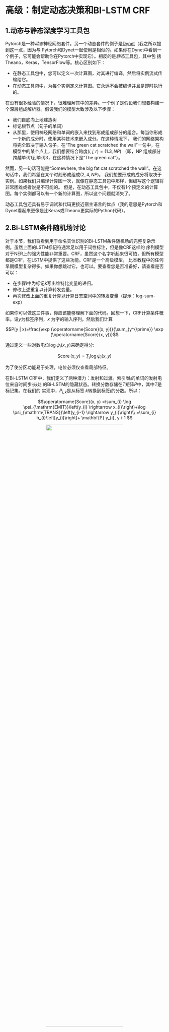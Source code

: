 # 高级：制定动态决策和BI-LSTM CRF
## 1.动态与静态深度学习工具包
Pytorch是一种*动态*神经网络套件。另一个动态套件的例子是[Dynet](https://github.com/clab/dynet)（我之所以提到这一点，因为与
Pytorch和Dynet一起使用是相似的。如果你在Dynet中看到一个例子，它可能会帮助你在Pytorch中实现它）。相反的是*静态*工具包，其中包
括Theano，Keras，TensorFlow等。核心区别如下：
* 在静态工具包中，您可以定义一次计算图，对其进行编译，然后将实例流式传输给它。
* 在动态工具包中，为每个实例定义计算图。它永远不会被编译并且是即时执行的。

在没有很多经验的情况下，很难理解其中的差异。一个例子是假设我们想要构建一个深层组成解析器。假设我们的模型大致涉及以下步骤：
* 我们自底向上地建造树
* 标记根节点（句子的单词）
* 从那里，使用神经网络和单词的嵌入来找到形成组成部分的组合。每当你形成一个新的成分时，使用某种技术来嵌入成分。在这种情况下，
我们的网络架构将完全取决于输入句子。在“The green cat scratched the wall”一句中，在模型中的某个点上，我们想要结合跨度$(i, j, r)=(1.3, N P)$
（即，NP 组成部分跨越单词1到单词3，在这种情况下是“The green cat”）。

然而，另一句话可能是“Somewhere, the big fat cat scratched the wall”。在这句话中，我们希望在某个时刻形成组成$(2,4, N P)$。
我们想要形成的成分将取决于实例。如果我们只编译计算图一次，就像在静态工具包中那样，但编写这个逻辑将非常困难或者说是不可能的。
但是，在动态工具包中，不仅有1个预定义的计算图。每个实例都可以有一个新的计算图，所以这个问题就消失了。

动态工具包还具有易于调试和代码更接近宿主语言的优点（我的意思是Pytorch和Dynet看起来更像是比Keras或Theano更实际的Python代码）。

## 2.Bi-LSTM条件随机场讨论
对于本节，我们将看到用于命名实体识别的Bi-LSTM条件随机场的完整复杂示例。虽然上面的LSTM标记符通常足以用于词性标注，但是像CRF这样的
序列模型对于NER上的强大性能非常重要。CRF，虽然这个名字听起来很可怕，但所有模型都是CRF，在LSTM中提供了这些功能。CRF是一个高级模型，
比本教程中的任何早期模型复杂得多。如果你想跳过它，也可以。要查看您是否准备好，请查看是否可以：

* 在步骤i中为标记k写出维特比变量的递归。
* 修改上述重复以计算转发变量。
* 再次修改上面的重复计算以计算日志空间中的转发变量（提示：log-sum-exp）

如果你可以做这三件事，你应该能够理解下面的代码。回想一下，CRF计算条件概率。设$y$为标签序列，$x$
为字的输入序列。然后我们计算

$$P(y | x)=\frac{\exp (\operatorname{Score}(x, y))}{\sum_{y^{\prime}} \exp (\operatorname{Score}(x, y))}$$

通过定义一些对数电位$\log \psi_{i}(x, y)$来确定得分:

$$\operatorname{Score}(x, y)=\sum_{i} \log \psi_{i}(x, y)$$

为了使分区功能易于处理，电位必须仅查看局部特征。

在Bi-LSTM CRF中，我们定义了两种潜力：发射和过渡。索引$i$处的单词的发射电位来自时间步长$i$处
的Bi-LSTM的隐藏状态。转换分数存储在$T$矩阵$P$中，其中$T$是标记集。在我们的
实现中，$P_{j, k}$是从标签 $k$转换到标签$j$的分数。所以：

$$\operatorname{Score}(x, y) =\sum_{i} \log \psi_{\mathrm{EMIT}}\left(y_{i} \rightarrow x_{i}\right)+\log \psi_{\mathrm{TRANS}}\left(y_{i-1} \rightarrow y_{i}\right)\\ =\sum_{i} h_{i}\left[y_{i}\right]+
\mathbf{P} y_{i}, y i-1 $$

<p align="center">
    <img width="70%" height="70%" src="http://images.iterate.site/blog/image/20200523/pg7eom18q5Gv.gif">
</p>


在第二个表达式中，我们将标记视为分配了唯一的非负索引。

如果上面的讨论过于简短，你可以查看[这个](http://www.cs.columbia.edu/~mcollins/crf.pdf)，是迈克尔柯林斯写的关于CRF的文章。

## 3.实现说明
下面的示例实现了日志空间中的前向算法来计算分区函数，以及用于解码的维特比算法。反向传播将自动为我们计算梯度。我们不需要手工做任何事情。

这个实现冰未优化。如果您了解发生了什么，您可能会很快发现在前向算法中迭代下一个标记可能是在一个大的操作中完成的。我想编码更具可读性。
如果您想进行相关更改，可以将此标记器用于实际任务。

#### 3.1 导包
```buildoutcfg
# Author: Robert Guthrie

import torch
import torch.autograd as autograd
import torch.nn as nn
import torch.optim as optim

torch.manual_seed(1)
```

#### 3.2 辅助函数
辅助函数的功能是使代码更具可读性。

```buildoutcfg
def argmax(vec):
    # 将argmax作为python int返回
    _, idx = torch.max(vec, 1)
    return idx.item()


def prepare_sequence(seq, to_ix):
    idxs = [to_ix[w] for w in seq]
    return torch.tensor(idxs, dtype=torch.long)


# 以正向算法的数值稳定方式计算log sum exp
def log_sum_exp(vec):
    max_score = vec[0, argmax(vec)]
    max_score_broadcast = max_score.view(1, -1).expand(1, vec.size()[1])
    return max_score + \
        torch.log(torch.sum(torch.exp(vec - max_score_broadcast)))
```

#### 3.3 创建模型

```buildoutcfg
class BiLSTM_CRF(nn.Module):

    def __init__(self, vocab_size, tag_to_ix, embedding_dim, hidden_dim):
        super(BiLSTM_CRF, self).__init__()
        self.embedding_dim = embedding_dim
        self.hidden_dim = hidden_dim
        self.vocab_size = vocab_size
        self.tag_to_ix = tag_to_ix
        self.tagset_size = len(tag_to_ix)

        self.word_embeds = nn.Embedding(vocab_size, embedding_dim)
        self.lstm = nn.LSTM(embedding_dim, hidden_dim // 2,
                            num_layers=1, bidirectional=True)

        # 将LSTM的输出映射到标记空间。
        self.hidden2tag = nn.Linear(hidden_dim, self.tagset_size)

        # 转换参数矩阵。 输入i，j是得分从j转换到i。
        self.transitions = nn.Parameter(
            torch.randn(self.tagset_size, self.tagset_size))

        # 这两个语句强制执行我们从不转移到开始标记的约束
        # 并且我们永远不会从停止标记转移
        self.transitions.data[tag_to_ix[START_TAG], :] = -10000
        self.transitions.data[:, tag_to_ix[STOP_TAG]] = -10000

        self.hidden = self.init_hidden()

    def init_hidden(self):
        return (torch.randn(2, 1, self.hidden_dim // 2),
                torch.randn(2, 1, self.hidden_dim // 2))

    def _forward_alg(self, feats):
        # 使用前向算法来计算分区函数
        init_alphas = torch.full((1, self.tagset_size), -10000.)
        # START_TAG包含所有得分.
        init_alphas[0][self.tag_to_ix[START_TAG]] = 0.

        # 包装一个变量，以便我们获得自动反向提升
        forward_var = init_alphas

        # 通过句子迭代
        for feat in feats:
            alphas_t = []  # The forward tensors at this timestep
            for next_tag in range(self.tagset_size):
                # 广播发射得分：无论以前的标记是怎样的都是相同的
                emit_score = feat[next_tag].view(
                    1, -1).expand(1, self.tagset_size)
                # trans_score的第i个条目是从i转换到next_tag的分数
                trans_score = self.transitions[next_tag].view(1, -1)
                # next_tag_var的第i个条目是我们执行log-sum-exp之前的边（i -> next_tag）的值
                next_tag_var = forward_var + trans_score + emit_score
                # 此标记的转发变量是所有分数的log-sum-exp。
                alphas_t.append(log_sum_exp(next_tag_var).view(1))
            forward_var = torch.cat(alphas_t).view(1, -1)
        terminal_var = forward_var + self.transitions[self.tag_to_ix[STOP_TAG]]
        alpha = log_sum_exp(terminal_var)
        return alpha

    def _get_lstm_features(self, sentence):
        self.hidden = self.init_hidden()
        embeds = self.word_embeds(sentence).view(len(sentence), 1, -1)
        lstm_out, self.hidden = self.lstm(embeds, self.hidden)
        lstm_out = lstm_out.view(len(sentence), self.hidden_dim)
        lstm_feats = self.hidden2tag(lstm_out)
        return lstm_feats

    def _score_sentence(self, feats, tags):
        # Gives the score of a provided tag sequence
        score = torch.zeros(1)
        tags = torch.cat([torch.tensor([self.tag_to_ix[START_TAG]], dtype=torch.long), tags])
        for i, feat in enumerate(feats):
            score = score + \
                self.transitions[tags[i + 1], tags[i]] + feat[tags[i + 1]]
        score = score + self.transitions[self.tag_to_ix[STOP_TAG], tags[-1]]
        return score

    def _viterbi_decode(self, feats):
        backpointers = []

        # Initialize the viterbi variables in log space
        init_vvars = torch.full((1, self.tagset_size), -10000.)
        init_vvars[0][self.tag_to_ix[START_TAG]] = 0

        # forward_var at step i holds the viterbi variables for step i-1
        forward_var = init_vvars
        for feat in feats:
            bptrs_t = []  # holds the backpointers for this step
            viterbivars_t = []  # holds the viterbi variables for this step

            for next_tag in range(self.tagset_size):
                # next_tag_var [i]保存上一步的标签i的维特比变量
                # 加上从标签i转换到next_tag的分数。
                # 我们这里不包括emission分数，因为最大值不依赖于它们（我们在下面添加它们）
                next_tag_var = forward_var + self.transitions[next_tag]
                best_tag_id = argmax(next_tag_var)
                bptrs_t.append(best_tag_id)
                viterbivars_t.append(next_tag_var[0][best_tag_id].view(1))
            # 现在添加emission分数，并将forward_var分配给我们刚刚计算的维特比变量集
            forward_var = (torch.cat(viterbivars_t) + feat).view(1, -1)
            backpointers.append(bptrs_t)

        # 过渡到STOP_TAG
        terminal_var = forward_var + self.transitions[self.tag_to_ix[STOP_TAG]]
        best_tag_id = argmax(terminal_var)
        path_score = terminal_var[0][best_tag_id]

        # 按照后退指针解码最佳路径。
        best_path = [best_tag_id]
        for bptrs_t in reversed(backpointers):
            best_tag_id = bptrs_t[best_tag_id]
            best_path.append(best_tag_id)
        # 弹出开始标记（我们不想将其返回给调用者）
        start = best_path.pop()
        assert start == self.tag_to_ix[START_TAG]  # Sanity check
        best_path.reverse()
        return path_score, best_path

    def neg_log_likelihood(self, sentence, tags):
        feats = self._get_lstm_features(sentence)
        forward_score = self._forward_alg(feats)
        gold_score = self._score_sentence(feats, tags)
        return forward_score - gold_score

    def forward(self, sentence):  # dont confuse this with _forward_alg above.
        # 获取BiLSTM的emission分数
        lstm_feats = self._get_lstm_features(sentence)

        # 根据功能，找到最佳路径。
        score, tag_seq = self._viterbi_decode(lstm_feats)
        return score, tag_seq
```

#### 3.4 进行训练

```buildoutcfg
START_TAG = "<START>"
STOP_TAG = "<STOP>"
EMBEDDING_DIM = 5
HIDDEN_DIM = 4

# 弥补一些训练数据
training_data = [(
    "the wall street journal reported today that apple corporation made money".split(),
    "B I I I O O O B I O O".split()
), (
    "georgia tech is a university in georgia".split(),
    "B I O O O O B".split()
)]

word_to_ix = {}
for sentence, tags in training_data:
    for word in sentence:
        if word not in word_to_ix:
            word_to_ix[word] = len(word_to_ix)

tag_to_ix = {"B": 0, "I": 1, "O": 2, START_TAG: 3, STOP_TAG: 4}

model = BiLSTM_CRF(len(word_to_ix), tag_to_ix, EMBEDDING_DIM, HIDDEN_DIM)
optimizer = optim.SGD(model.parameters(), lr=0.01, weight_decay=1e-4)

# 在训练前检查预测
with torch.no_grad():
    precheck_sent = prepare_sequence(training_data[0][0], word_to_ix)
    precheck_tags = torch.tensor([tag_to_ix[t] for t in training_data[0][1]], dtype=torch.long)
    print(model(precheck_sent))

# 确保加载LSTM部分中较早的prepare_sequence
for epoch in range(
        300):  # again, normally you would NOT do 300 epochs, it is toy data
    for sentence, tags in training_data:
        # 步骤1. 请记住，Pytorch积累了梯度
        # We need to clear them out before each instance
        model.zero_grad()

        # 步骤2. 为我们为网络准备的输入，即将它们转换为单词索引的张量.
        sentence_in = prepare_sequence(sentence, word_to_ix)
        targets = torch.tensor([tag_to_ix[t] for t in tags], dtype=torch.long)

        # 步骤3. 向前运行
        loss = model.neg_log_likelihood(sentence_in, targets)

        # 步骤4.通过调用optimizer.step（）来计算损失，梯度和更新参数
        loss.backward()
        optimizer.step()

# 训练后检查预测
with torch.no_grad():
    precheck_sent = prepare_sequence(training_data[0][0], word_to_ix)
    print(model(precheck_sent))
# 得到结果
```

* 输出结果

```buildoutcfg
(tensor(2.6907), [1, 2, 2, 2, 2, 2, 2, 2, 2, 2, 1])
(tensor(20.4906), [0, 1, 1, 1, 2, 2, 2, 0, 1, 2, 2])
```

## 4.练习：区分标记的新损失函数
我们没有必要在进行解码时创建计算图，因为我们不会从维特比路径得分反向传播。因为无论如何我们都有它，尝试训练标记器，其中损失函
数是Viterbi path得分和gold-standard得分之间的差异。应该清楚的是，当预测的标签序列是正确的标签序列时，该功能是非负值和0。这基
本上是*结构感知器*。

由于已经实现了Viterbi和score_sentence，因此这种修改应该很短。这是一个关于计算图形的形状*取决于训练实例*的示例。虽然我没有尝
试在静态工具包中实现它，但我想它是可以的但可能没有那么容易。

拿起一些真实数据并进行比较！
